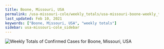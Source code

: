 ```yaml
---
title: Boone, Missouri, USA
permalink: /usa-missouri-cole/weekly_totals/usa-missouri-boone-weekly_totals.html
last_updated: Feb 10, 2021
keywords: ["Boone, Missouri, USA", "weekly totals"]
sidebar: usa-missouri-cole_sidebar
---
```


![Weekly Totals of Confirmed Cases for Boone, Missouri, USA](/covid_tracker/images/graphs/usa-missouri-boone-weekly_totals_graph.png)
